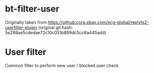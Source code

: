 # bt-filter-user

Originally taken from https://github.corp.ebay.com/ecg-global/replyts2-userfilter-plugin
(original git hash: 5e298ae5cdedae72c10c051b889dc5cc6a445add)

# User filter

Common filter to perform new user / blocked user check
